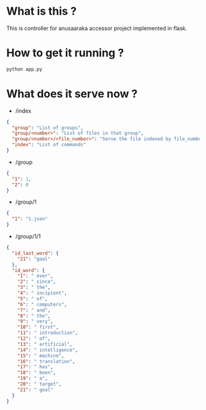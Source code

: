 # What is this ?

This is controller for anusaaraka accessor project implemented in flask.

# How to get it running ?

``` bash
python app.py
```

# What does it serve now ?
- /index
``` json
{
  "group": "List of groups",
  "group/<number>": "List of files in that group",
  "group/<number>/<file_number>": "Serve the file indexed by file_number",
  "index": "List of commands"
}
```
- /group
``` json
{
  "1": 1,
  "2": 0
}
```
- /group/1
``` json
{
  "1": "1.json"
}
```
- /group/1/1
``` json
{
  "id_last_word": {
    "21": "goal"
  },
  "id_word": {
    "1": " ever",
    "2": " since",
    "3": " the",
    "4": " incipient",
    "5": " of",
    "6": " computers",
    "7": " and",
    "8": " the",
    "9": " very",
    "10": " first",
    "11": " introduction",
    "12": " of",
    "13": " artificial",
    "14": " intelligence",
    "15": " machine",
    "16": " translation",
    "17": " has",
    "18": " been",
    "19": " a",
    "20": " target",
    "21": " goal"
  }
}
```
